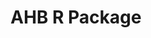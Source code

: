 ---
layout: default
title: AHB R Package
parent: Software Packages
nav_order: 4
redirect_to: /AHB-R-package
---